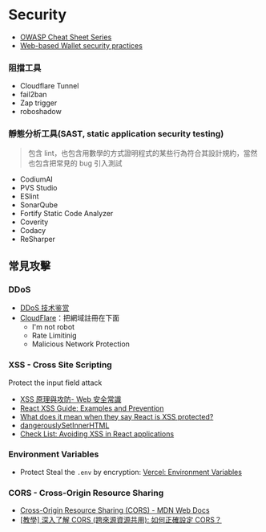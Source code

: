# Security

- [OWASP Cheat Sheet Series](https://cheatsheetseries.owasp.org/cheatsheets/AJAX_Security_Cheat_Sheet.html)
- [Web-based Wallet security practices](https://github.com/jayden-sudo/WalletAttackDemos/tree/main)

### 阻擋工具
- Cloudflare Tunnel
- fail2ban
- Zap trigger
- roboshadow

### 靜態分析工具(SAST, static application security testing) 

> 包含 lint，也包含用數學的方式證明程式的某些行為符合其設計規約，當然也包含把常見的 bug 引入測試

- CodiumAI
- PVS Studio
- ESlint
- SonarQube
- Fortify Static Code Analyzer
- Coverity
- Codacy
- ReSharper

## 常見攻擊

### DDoS

- [DDoS 技术鉴赏](https://www.youtube.com/watch?v=7kB9-nQJR44&ab_channel=Ele%E5%AE%9E%E9%AA%8C%E5%AE%A4)
- [CloudFlare](https://www.cloudflare.com/zh-tw/)：把網域註冊在下面
    * I'm not robot
    * Rate Limitinig
    * Malicious Network Protection

### XSS - Cross Site Scripting

Protect the input field attack
- [XSS 原理與攻防- Web 安全常識](https://www.youtube.com/watch?v=QJzkifQ-Cuk&ab_channel=%E4%BB%A3%E7%A0%81%E7%9C%9F%E9%A6%99)
- [React XSS Guide: Examples and Prevention](https://www.stackhawk.com/blog/react-xss-guide-examples-and-prevention/)
- [What does it mean when they say React is XSS protected?](https://stackoverflow.com/questions/33644499/what-does-it-mean-when-they-say-react-is-xss-protected)
- [dangerouslySetInnerHTML](https://reactjs.org/docs/dom-elements.html#dangerouslysetinnerhtml)
- [Check List: Avoiding XSS in React applications](https://pragmaticwebsecurity.com/files/cheatsheets/reactxss.pdf)

### Environment Variables
* Protect Steal the `.env` by encryption: [Vercel: Environment Variables](https://vercel.com/docs/concepts/projects/environment-variables)

### CORS - Cross-Origin Resource Sharing

- [Cross-Origin Resource Sharing (CORS) - MDN Web Docs](https://developer.mozilla.org/en-US/docs/Web/HTTP/CORS)
- [[教學] 深入了解 CORS (跨來源資源共用): 如何正確設定 CORS？](https://www.shubo.io/what-is-cors/)
